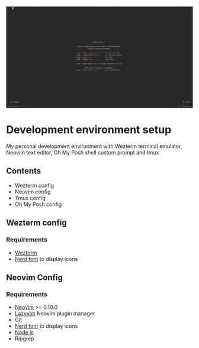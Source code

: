 ![Neovim greeter](./images/dev.png)

# Development environment setup

My personal development environment with Wezterm terminal emulator, Neovim text editor, Oh My Posh shell custom prompt and tmux

## Contents

- Wezterm config
- Neovim config
- Tmux config
- Oh My Posh config

## Wezterm config

### Requirements

- [Wezterm](https://wezterm.org/)
- [Nerd font](https://www.nerdfonts.com/) to display icons

## Neovim Config

### Requirements

- [Neovim](https://github.com/neovim/neovim) >= 0.10.0
- [Lazyvim](https://www.lazyvim.org/) Neovim plugin manager
- Git
- [Nerd font](https://www.nerdfonts.com/) to display icons
- [ Node js ](https://nodejs.org/)
- Ripgrep

